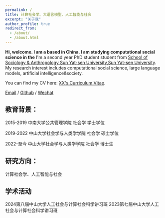 ```yaml
---
permalink: /
title: 计算社会学、大语言模型、人工智能与社会
excerpt: "关于我"
author_profile: true
redirect_from: 
  - /about/
  - /about.html
---
```


**Hi, welcome. I am a    based in China. I am studying computational social science in the** 
I'm a second year PhD student student from [School of Sociology & Anthropology Sun Yat-sen University](https://ssa.sysu.edu.cn/),[Sun Yat-sen University](https://www.sysu.edu.cn/). My research interest includes computational social science, large language models, artificial intelligence&society.

You can find my CV here: [XX's Curriculum Vitae](../assets/Curriculum_Vitae.pdf).

[Email](jiamengzhen1997@gmail.com) / [Github](https://github.com/MengzhenJia) / [Wechat](../images/wechat.jpg) 


## 教育背景：

2015-2019 中南大学公共管理学院 社会学 学士学位

2019-2022 中山大学社会学与人类学学院 社会学 硕士学位

2022-至今  中山大学社会学与人类学学院 社会学 博士生


## 研究方向：

计算社会学、人工智能与社会



## 学术活动
2024第八届中山大学人工社会与计算社会科学讲习班
2023第七届中山大学人工社会与计算社会科学讲习班


